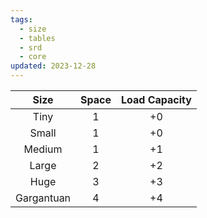 ```yaml
---
tags:
  - size
  - tables
  - srd
  - core
updated: 2023-12-28
---
```

| Size | Space | Load Capacity |
| :--: | :--: | :--: |
| Tiny | 1 | +0 |
| Small | 1 | +0 |
| Medium | 1 | +1 |
| Large | 2 | +2 |
| Huge | 3 | +3 |
| Gargantuan | 4 | +4 |


